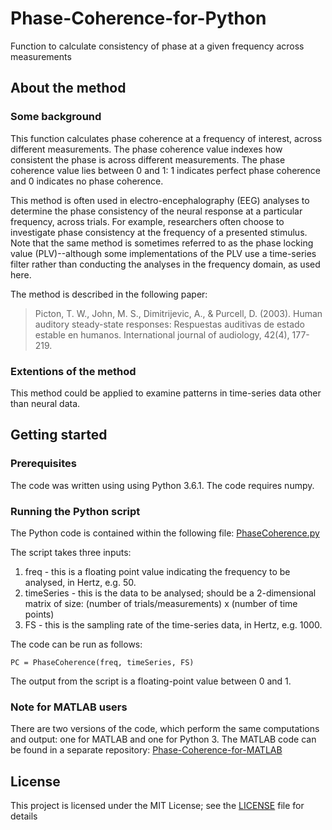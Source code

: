 # Phase-Coherence-for-Python
Function to calculate consistency of phase at a given frequency across measurements

## About the method
### Some background
This function calculates phase coherence at a frequency of interest, across different measurements. The phase coherence value indexes how consistent the phase is across different measurements. The phase coherence value lies between 0 and 1: 1 indicates perfect phase coherence and 0 indicates no phase coherence.

This method is often used in electro-encephalography (EEG) analyses to determine the phase consistency of the neural response at a particular frequency, across trials. For example, researchers often choose to investigate phase consistency at the frequency of a presented stimulus. Note that the same method is sometimes referred to as the phase locking value (PLV)--although some implementations of the PLV use a time-series filter rather than conducting the analyses in the frequency domain, as used here.

The method is described in the following paper: 
>Picton, T. W., John, M. S., Dimitrijevic, A., & Purcell, D. (2003). Human auditory steady-state responses: Respuestas auditivas de estado estable en humanos. International journal of audiology, 42(4), 177-219.

### Extentions of the method
This method could be applied to examine patterns in time-series data other than neural data.

## Getting started
### Prerequisites
The code was written using using Python 3.6.1. The code requires numpy.

### Running the Python script
The Python code is contained within the following file: [PhaseCoherence.py](PhaseCoherence.py)

The script takes three inputs:
1) freq - this is a floating point value indicating the frequency to be analysed, in Hertz, e.g. 50.
2) timeSeries - this is the data to be analysed; should be a 2-dimensional matrix of size: (number of trials/measurements) x (number of time points)
3) FS - this is the sampling rate of the time-series data, in Hertz, e.g. 1000.

The code can be run as follows:
```
PC = PhaseCoherence(freq, timeSeries, FS)
```
The output from the script is a floating-point value between 0 and 1.

### Note for MATLAB users
There are two versions of the code, which perform the same computations and output: one for MATLAB and one for Python 3. The MATLAB code can be found in a separate repository: [Phase-Coherence-for-MATLAB](https://github.com/emma-holmes/Phase-Coherence-for-MATLAB)

## License

This project is licensed under the MIT License; see the [LICENSE](LICENSE) file for details
